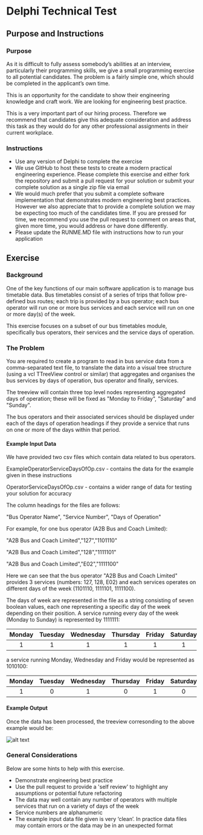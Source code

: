 # Delphi Technical Test

## Purpose and Instructions

### Purpose

As it is difficult to fully assess somebody’s abilities at an interview, particularly their programming skills, we give a small programming exercise to all potential candidates. The problem is a fairly simple one, which should be completed in the applicant’s own time.

This is an opportunity for the candidate to show their engineering knowledge and craft work.  We are looking for engineering best practice. 

This is a very important part of our hiring process. Therefore we recommend that candidates give this adequate consideration and address this task as they would do for any other professional assignments in their current workplace.

### Instructions 

-   Use any version of Delphi to complete the exercise
-   We use GitHub to host these tests to create a modern practical engineering experience. Please complete this exercise and either fork the repository and submit a pull request for your solution or submit your complete solution as a single zip file via email
-   We would much prefer that you submit a complete software implementation that demonstrates modern engineering best practices.  However we also appreciate that to provide a complete solution we may be expecting too much of the candidates time. If you are pressed for time, we recommend you use the pull request to comment on areas that, given more time, you would address or have done differently. 
-   Please update the RUNME.MD file with instructions how to run your application 

## Exercise

### Background

One of the key functions of our main software application is to manage bus timetable data.  Bus timetables consist of a series of trips that follow pre-defined bus routes; each trip is provided by a bus operator; each bus operator will run one or more bus services and each service will run on one or more day(s) of the week.

This exercise focuses on a subset of our bus timetables module, specifically bus operators, their services and the service days of operation.

### The Problem

You are required to create a program to read in bus service data from a comma-separated text file, to translate the data into a visual tree structure (using a vcl TTreeView control or similar) that aggregates and organises the bus services by days of operation, bus operator and finally, services.  

The treeview will contain three top level nodes representing aggregated days of operation; these will be fixed as "Monday to Friday", "Saturday" and "Sunday".

The bus operators and their associated services should be displayed under each of the days of operation headings if they provide a service that runs on one or more of the days within that period.

#### Example Input Data

We have provided two csv files which contain data related to bus operators.  

ExampleOperatorServiceDaysOfOp.csv - contains the data for the example given in these instructions

OperatorServiceDaysOfOp.csv - contains a wider range of data for testing your solution for accuracy

The column headings for the files are follows:

"Bus Operator Name", "Service Number", "Days of Operation"

For example, for one bus operator (A2B Bus and Coach Limited): 

"A2B Bus and Coach Limited","127","1101110"

"A2B Bus and Coach Limited","128","1111101"

"A2B Bus and Coach Limited","E02","1111100"

Here we can see that the bus operator "A2B Bus and Coach Limited" provides 3 services (numbers: 127, 128, E02) and each services operates on different days of the week (1101110, 1111101, 1111100).

The days of week are represented in the file as a string consisting of seven boolean values, each one representing a specific day of the week depending on their position.  A service running every day of the week (Monday to Sunday) is represented by 1111111:

| Monday | Tuesday | Wednesday | Thursday | Friday | Saturday | Sunday |
|:------:|:-------:|:---------:|:--------:|:------:|:--------:|:------:|
|   1    |    1    |     1     |     1    |    1   |     1    |    1   | 

a service running Monday, Wednesday and Friday would be represented as 1010100:

| Monday | Tuesday | Wednesday | Thursday | Friday | Saturday | Sunday |
|:------:|:-------:|:---------:|:--------:|:------:|:--------:|:------:|
|   1    |    0    |     1     |     0    |    1   |     0    |    0   | 

#### Example Output

Once the data has been processed, the treeview corresonding to the above example would be:

![alt text](https://github.com/systradataservices/delphitest1/blob/master/TreeviewExample.PNG "Example")

### General Considerations

Below are some hints to help with this exercise. 
-   Demonstrate engineering best practice 
-   Use the pull request to provide a 'self review' to highlight any assumptions or potential future refactoring
-   The data may well contain any number of operators with multiple services that run on a variety of days of the week
-   Service numbers are alphanumeric
-   The example input data file given is very ‘clean’. In practice data files may contain errors or the data may be in an unexpected format
